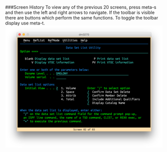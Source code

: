 ###Screen History
To view any of the previous 20 screens, press meta-s and then use the left and right arrows to navigate. If the toolbar is visible there are buttons which perform the same functions. To toggle the toolbar display use meta-t.  
![History screen](history.png?raw=true "history screen")
